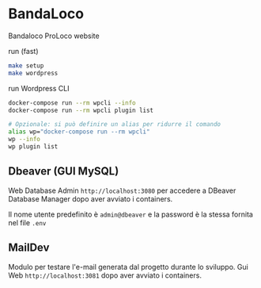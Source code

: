 # BandaLoco
Bandaloco ProLoco website

run (fast)
```bash
make setup
make wordpress
```

run Wordpress CLI
```bash
docker-compose run --rm wpcli --info
docker-compose run --rm wpcli plugin list

# Opzionale: si può definire un alias per ridurre il comando
alias wp="docker-compose run --rm wpcli"
wp --info
wp plugin list
```
## Dbeaver (GUI MySQL)
Web Database Admin `http://localhost:3080` per accedere a DBeaver Database Manager dopo aver avviato i containers. 

Il nome utente predefinito è `admin@dbeaver` e la password è la stessa fornita nel file `.env`
## MailDev
Modulo per testare l'e-mail generata dal progetto durante lo sviluppo. Gui Web `http://localhost:3081` dopo aver avviato i containers. 